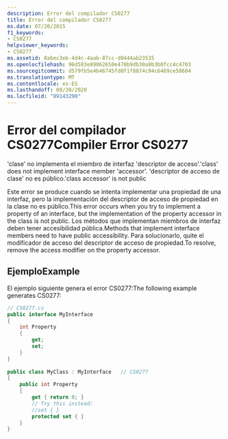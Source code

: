 ```yaml
---
description: Error del compilador CS0277
title: Error del compilador CS0277
ms.date: 07/20/2015
f1_keywords:
- CS0277
helpviewer_keywords:
- CS0277
ms.assetid: 8abec3eb-4d4c-4aab-87cc-d0444ab23535
ms.openlocfilehash: 96d593e89062650e470b9db30a9b3b0fcc4c4703
ms.sourcegitcommit: d579fb5e4b46745fd0f1f8874c94c6469ce58604
ms.translationtype: MT
ms.contentlocale: es-ES
ms.lasthandoff: 08/30/2020
ms.locfileid: "89143290"
---
```

# <a name="compiler-error-cs0277"></a><span data-ttu-id="cfb97-103">Error del compilador CS0277</span><span class="sxs-lookup"><span data-stu-id="cfb97-103">Compiler Error CS0277</span></span>
<span data-ttu-id="cfb97-104">'clase' no implementa el miembro de interfaz 'descriptor de acceso'.</span><span class="sxs-lookup"><span data-stu-id="cfb97-104">'class' does not implement interface member 'accessor'.</span></span> <span data-ttu-id="cfb97-105">'descriptor de acceso de clase' no es público.</span><span class="sxs-lookup"><span data-stu-id="cfb97-105">'class accessor' is not public</span></span>  
  
 <span data-ttu-id="cfb97-106">Este error se produce cuando se intenta implementar una propiedad de una interfaz, pero la implementación del descriptor de acceso de propiedad en la clase no es público.</span><span class="sxs-lookup"><span data-stu-id="cfb97-106">This error occurs when you try to implement a property of an interface, but the implementation of the property accessor in the class is not public.</span></span> <span data-ttu-id="cfb97-107">Los métodos que implementan miembros de interfaz deben tener accesibilidad pública.</span><span class="sxs-lookup"><span data-stu-id="cfb97-107">Methods that implement interface members need to have public accessibility.</span></span> <span data-ttu-id="cfb97-108">Para solucionarlo, quite el modificador de acceso del descriptor de acceso de propiedad.</span><span class="sxs-lookup"><span data-stu-id="cfb97-108">To resolve, remove the access modifier on the property accessor.</span></span>  
  
## <a name="example"></a><span data-ttu-id="cfb97-109">Ejemplo</span><span class="sxs-lookup"><span data-stu-id="cfb97-109">Example</span></span>  
 <span data-ttu-id="cfb97-110">El ejemplo siguiente genera el error CS0277:</span><span class="sxs-lookup"><span data-stu-id="cfb97-110">The following example generates CS0277:</span></span>  
  
```csharp  
// CS0277.cs  
public interface MyInterface  
{  
    int Property  
    {  
        get;  
        set;  
    }  
}  
  
public class MyClass : MyInterface   // CS0277  
{  
    public int Property  
    {  
        get { return 0; }  
        // Try this instead:  
        //set { }  
        protected set { }  
    }  
}  
```
